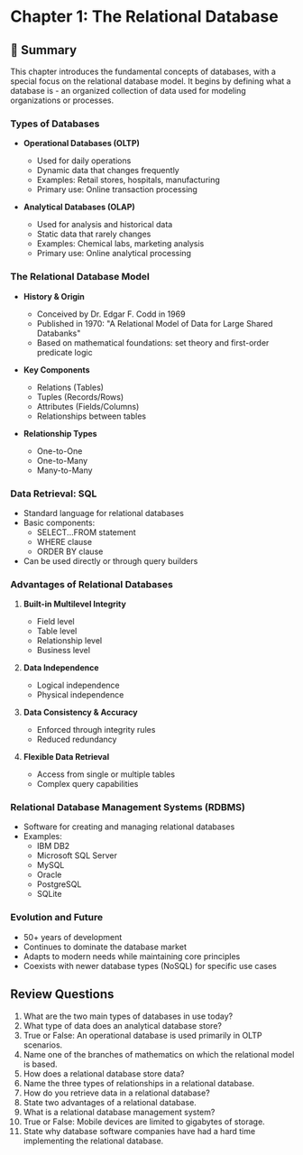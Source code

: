 # Chapter 1: The Relational Database

## 📖 Summary

This chapter introduces the fundamental concepts of databases, with a special focus on the relational database model. It begins by defining what a database is - an organized collection of data used for modeling organizations or processes.

### Types of Databases
- **Operational Databases (OLTP)**
  - Used for daily operations
  - Dynamic data that changes frequently
  - Examples: Retail stores, hospitals, manufacturing
  - Primary use: Online transaction processing

- **Analytical Databases (OLAP)**
  - Used for analysis and historical data
  - Static data that rarely changes
  - Examples: Chemical labs, marketing analysis
  - Primary use: Online analytical processing

### The Relational Database Model
- **History & Origin**
  - Conceived by Dr. Edgar F. Codd in 1969
  - Published in 1970: "A Relational Model of Data for Large Shared Databanks"
  - Based on mathematical foundations: set theory and first-order predicate logic

- **Key Components**
  - Relations (Tables)
  - Tuples (Records/Rows)
  - Attributes (Fields/Columns)
  - Relationships between tables

- **Relationship Types**
  - One-to-One
  - One-to-Many
  - Many-to-Many

### Data Retrieval: SQL
- Standard language for relational databases
- Basic components:
  - SELECT...FROM statement
  - WHERE clause
  - ORDER BY clause
- Can be used directly or through query builders

### Advantages of Relational Databases
1. **Built-in Multilevel Integrity**
   - Field level
   - Table level
   - Relationship level
   - Business level

2. **Data Independence**
   - Logical independence
   - Physical independence

3. **Data Consistency & Accuracy**
   - Enforced through integrity rules
   - Reduced redundancy

4. **Flexible Data Retrieval**
   - Access from single or multiple tables
   - Complex query capabilities

### Relational Database Management Systems (RDBMS)
- Software for creating and managing relational databases
- Examples:
  - IBM DB2
  - Microsoft SQL Server
  - MySQL
  - Oracle
  - PostgreSQL
  - SQLite

### Evolution and Future
- 50+ years of development
- Continues to dominate the database market
- Adapts to modern needs while maintaining core principles
- Coexists with newer database types (NoSQL) for specific use cases

## Review Questions
1. What are the two main types of databases in use today?
2. What type of data does an analytical database store?
3. True or False: An operational database is used primarily in OLTP scenarios.
4. Name one of the branches of mathematics on which the relational model is based.
5. How does a relational database store data?
6. Name the three types of relationships in a relational database.
7. How do you retrieve data in a relational database?
8. State two advantages of a relational database.
9. What is a relational database management system?
10. True or False: Mobile devices are limited to gigabytes of storage.
11. State why database software companies have had a hard time implementing the relational database.
